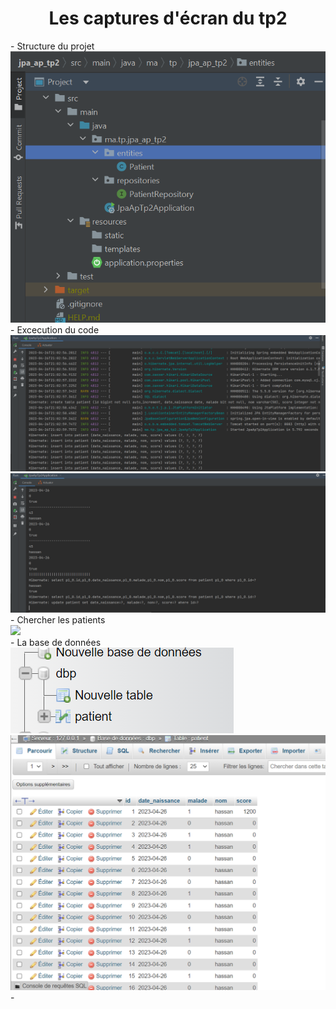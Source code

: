 <H1 align="center">Les captures d'écran du tp2</H1>
<p> 
        - Structure du projet  <br> 
               <img src="src/imagesJEE/img1TP2.PNG"><br>
        - Excecution du code   <br>
               <img src="src/imagesJEE/img2_tp2.PNG"><br> 
               <img src="src/imagesJEE/img3_tp2.PNG">
        - Chercher les patients <br>
               <img src="/Images/6.PNG"><br>
        - La base de données<br>
               <img src="src/imagesJEE/img4TP2.PNG"><br> 
               <img src="src/imagesJEE/img5tp2.PNG">
        -
</p>

